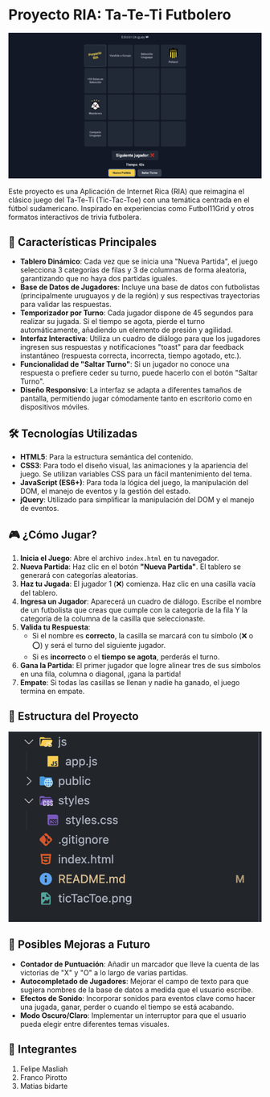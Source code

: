 # Proyecto RIA: Ta-Te-Ti Futbolero
![TicTacToe](/ticTacToe.png)

Este proyecto es una Aplicación de Internet Rica (RIA) que reimagina el clásico juego del Ta-Te-Ti (Tic-Tac-Toe) con una temática centrada en el fútbol sudamericano. Inspirado en experiencias como Futbol11Grid y otros formatos interactivos de trivia futbolera.



## 🚀 Características Principales

-   **Tablero Dinámico**: Cada vez que se inicia una "Nueva Partida", el juego selecciona 3 categorías de filas y 3 de columnas de forma aleatoria, garantizando que no haya dos partidas iguales.
-   **Base de Datos de Jugadores**: Incluye una base de datos con futbolistas (principalmente uruguayos y de la región) y sus respectivas trayectorias para validar las respuestas.
-   **Temporizador por Turno**: Cada jugador dispone de 45 segundos para realizar su jugada. Si el tiempo se agota, pierde el turno automáticamente, añadiendo un elemento de presión y agilidad.
-   **Interfaz Interactiva**: Utiliza un cuadro de diálogo para que los jugadores ingresen sus respuestas y notificaciones "toast" para dar feedback instantáneo (respuesta correcta, incorrecta, tiempo agotado, etc.).
-   **Funcionalidad de "Saltar Turno"**: Si un jugador no conoce una respuesta o prefiere ceder su turno, puede hacerlo con el botón "Saltar Turno".
-   **Diseño Responsivo**: La interfaz se adapta a diferentes tamaños de pantalla, permitiendo jugar cómodamente tanto en escritorio como en dispositivos móviles.

## 🛠️ Tecnologías Utilizadas

-   **HTML5**: Para la estructura semántica del contenido.
-   **CSS3**: Para todo el diseño visual, las animaciones y la apariencia del juego. Se utilizan variables CSS para un fácil mantenimiento del tema.
-   **JavaScript (ES6+)**: Para toda la lógica del juego, la manipulación del DOM, el manejo de eventos y la gestión del estado.
-   **jQuery**: Utilizado para simplificar la manipulación del DOM y el manejo de eventos.

## 🎮 ¿Cómo Jugar?

1.  **Inicia el Juego**: Abre el archivo `index.html` en tu navegador.
2.  **Nueva Partida**: Haz clic en el botón **"Nueva Partida"**. El tablero se generará con categorías aleatorias.
3.  **Haz tu Jugada**: El jugador 1 (❌) comienza. Haz clic en una casilla vacía del tablero.
4.  **Ingresa un Jugador**: Aparecerá un cuadro de diálogo. Escribe el nombre de un futbolista que creas que cumple con la categoría de la fila Y la categoría de la columna de la casilla que seleccionaste.
5.  **Valida tu Respuesta**:
    -   Si el nombre es **correcto**, la casilla se marcará con tu símbolo (❌ o ⭕) y será el turno del siguiente jugador.
    -   Si es **incorrecto** o el **tiempo se agota**, perderás el turno.
6.  **Gana la Partida**: El primer jugador que logre alinear tres de sus símbolos en una fila, columna o diagonal, ¡gana la partida!
7.  **Empate**: Si todas las casillas se llenan y nadie ha ganado, el juego termina en empate.

## 📂 Estructura del Proyecto

![Estructura_proyecto](/Estructura_proyecto.png)






## 🔮 Posibles Mejoras a Futuro

-   **Contador de Puntuación**: Añadir un marcador que lleve la cuenta de las victorias de "X" y "O" a lo largo de varias partidas.
-   **Autocompletado de Jugadores**: Mejorar el campo de texto para que sugiera nombres de la base de datos a medida que el usuario escribe.
-   **Efectos de Sonido**: Incorporar sonidos para eventos clave como hacer una jugada, ganar, perder o cuando el tiempo se está acabando.
-   **Modo Oscuro/Claro**: Implementar un interruptor para que el usuario pueda elegir entre diferentes temas visuales.

## 👥 Integrantes

1. Felipe Masliah
2. Franco Pirotto
3. Matias bidarte
